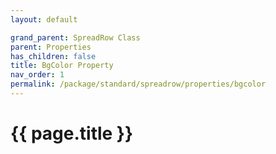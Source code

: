 ```yaml
---
layout: default

grand_parent: SpreadRow Class
parent: Properties
has_children: false
title: BgColor Property
nav_order: 1
permalink: /package/standard/spreadrow/properties/bgcolor
---
```

# {{ page.title }}
